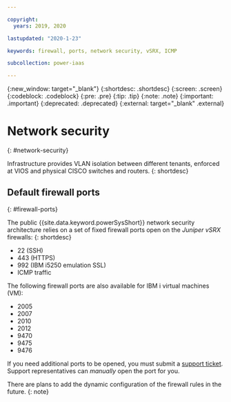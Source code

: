 ```yaml
---

copyright:
  years: 2019, 2020

lastupdated: "2020-1-23"

keywords: firewall, ports, network security, vSRX, ICMP

subcollection: power-iaas

---
```


{:new_window: target="_blank"}
{:shortdesc: .shortdesc}
{:screen: .screen}
{:codeblock: .codeblock}
{:pre: .pre}
{:tip: .tip}
{:note: .note}
{:important: .important}
{:deprecated: .deprecated}
{:external: target="_blank" .external}

# Network security
{: #network-security}

Infrastructure provides VLAN isolation between different tenants, enforced at VIOS and physical CISCO switches and routers.
{: shortdesc}

## Default firewall ports
{: #firewall-ports}

The public {{site.data.keyword.powerSysShort}} network security architecture relies on a set of fixed firewall ports open on the *Juniper vSRX* firewalls:
{: shortdesc}

* 22 (SSH)
* 443 (HTTPS)
* 992 (IBM i5250 emulation SSL)
* ICMP traffic

The following firewall ports are also available for IBM i virtual machines (VM):

* 2005
* 2007
* 2010
* 2012
* 9470
* 9475
* 9476

If you need additional ports to be opened, you must submit a [support ticket](/docs/infrastructure/power-iaas?topic=power-iaas-getting-help-and-support). Support representatives can *manually* open the port for you.

There are plans to add the dynamic configuration of the firewall rules in the future.
{: note}
